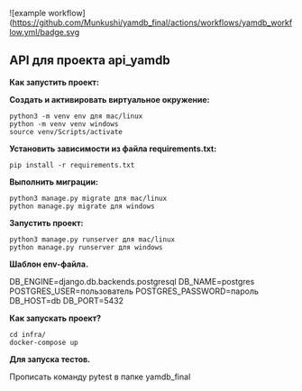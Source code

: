 ![example workflow](https://github.com/Munkushi/yamdb_final/actions/workflows/yamdb_workflow.yml/badge.svg

## API для проекта api_yamdb

**Как запустить проект:**

**Создать и активировать виртуальное окружение:**

```
python3 -m venv env для mac/linux
python -m venv venv windows
source venv/Scripts/activate
```

**Установить зависимости из файла requirements.txt:**

```
pip install -r requirements.txt
```

**Выполнить миграции:**

```
python3 manage.py migrate для mac/linux
python manage.py migrate для windows
```

**Запустить проект:**

```
python3 manage.py runserver для mac/linux
python manage.py runserver для windows
```


**Шаблон env-файла.**

DB_ENGINE=django.db.backends.postgresql 
DB_NAME=postgres 
POSTGRES_USER=пользователь 
POSTGRES_PASSWORD=пароль 
DB_HOST=db 
DB_PORT=5432

**Как запускать проект?**

```
cd infra/
docker-compose up
```

**Для запуска тестов.**

Прописать команду pytest в папке yamdb_final
